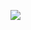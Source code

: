 [![](https://mermaid.ink/img/pako:eNptk8tuwjAQRX_FskQVJIKqLlFBlXipi1YVdJewCMmQWHXsdOyUVsC_147zgtabzM099owv4URjmQCd0BSjIiPvi1AQswYDMs-QKS2LDJCsOQjROnGWWv1w_5TmEePjWObOa4lXc6ZyKuYMhA7m1WNXI6rcu36bFQk28FmC0mTF5XHnfLtyliQcjhGC99KWw86PpdAoOQdUp3lXXzqi7UK6d3YxoQFjKLREFQTPPbXbXZMFAspSg-e9IfiPe5xVcji8waTSDWfK_0EQiRNtgaAKKRSYBKpn3VwBfrEYlLeti_qQA-Nm0iBYfttpmRS2zap6aeduw1-b1gUT6dUPQKbT2blO-tzL1jGdtlx7bWc2ylq90J3Zz5L4Y7_bTO66XOpJus0GtWxzVeIb8efsPl-NdX1cKyuzCfPWq2Zy0fVjvNlDRzQHNF9zYv4KJwuGVGeQQ0gnpkwi_AhpKC6GK4sk0rBMmLkynRwirmBEo1LL7Y-I6URjCQ20YJH5APOauvwCltEgeA)](https://mermaid.live/edit#pako:eNptk8tuwjAQRX_FskQVJIKqLlFBlXipi1YVdJewCMmQWHXsdOyUVsC_147zgtabzM099owv4URjmQCd0BSjIiPvi1AQswYDMs-QKS2LDJCsOQjROnGWWv1w_5TmEePjWObOa4lXc6ZyKuYMhA7m1WNXI6rcu36bFQk28FmC0mTF5XHnfLtyliQcjhGC99KWw86PpdAoOQdUp3lXXzqi7UK6d3YxoQFjKLREFQTPPbXbXZMFAspSg-e9IfiPe5xVcji8waTSDWfK_0EQiRNtgaAKKRSYBKpn3VwBfrEYlLeti_qQA-Nm0iBYfttpmRS2zap6aeduw1-b1gUT6dUPQKbT2blO-tzL1jGdtlx7bWc2ylq90J3Zz5L4Y7_bTO66XOpJus0GtWxzVeIb8efsPl-NdX1cKyuzCfPWq2Zy0fVjvNlDRzQHNF9zYv4KJwuGVGeQQ0gnpkwi_AhpKC6GK4sk0rBMmLkynRwirmBEo1LL7Y-I6URjCQ20YJH5APOauvwCltEgeA)